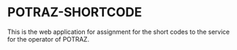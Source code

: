 # POTRAZ-SHORTCODE
This is the web application for assignment for the short codes to the service for the operator of POTRAZ.
